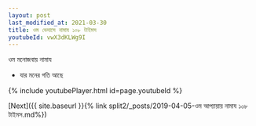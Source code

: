 ```yaml
---
layout: post
last_modified_at: 2021-03-30
title: ওম ভেদাসে নামায ১০৮ টাইমস
youtubeId: vwX3dKLWg9I
---
```

 
 
 ওম মনোজবায় নামায  
 
 -  যার মনের গতি আছে 
 
  
 
  
 
 
 
 
 
 


{% include youtubePlayer.html id=page.youtubeId %}
 
[Next]({{ site.baseurl }}{% link  split2/_posts/2019-04-05-ওম আপ্যায়ায় নামায  ১০৮ টাইমস.md%})
 
